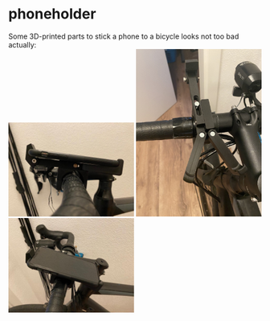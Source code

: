 # phoneholder
Some 3D-printed parts to stick a phone to a bicycle
looks not too bad actually:  
<img src="https://github.com/JF0C/phoneholder/blob/main/img/62443e98-b44b-42d3-893a-05daf149202f.JPG" width="250"/>
<img src="https://github.com/JF0C/phoneholder/blob/main/img/IMG_5817.jpg" width="250" />
<img src="https://github.com/JF0C/phoneholder/blob/main/img/e60817d9-7bdc-4908-8235-7d8e1426c434.JPG" width="250" />
